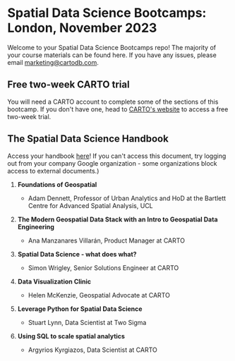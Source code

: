 # Spatial Data Science Bootcamps: London, November 2023

Welcome to your Spatial Data Science Bootcamps repo! The majority of your course materials can be found here. If you have any issues, please email [marketing@cartodb.com](mailto:marketing@cartodb.com).

## Free two-week CARTO trial

You will need a CARTO account to complete some of the sections of this bootcamp. If you don't have one, head to [CARTO's website](https://carto.com/signin/) to access a free two-week trial.

## The Spatial Data Science Handbook

Access your handbook [here](https://docs.google.com/presentation/d/1b6u3-bE8-XGyh1dse-0knGEvKk8FqlRXL2Iw1ZrqOg4/edit?usp=sharing)! If you can't access this document, try logging out from your company Google organization - some organizations block access to external documents.)

1. **Foundations of Geospatial**
   - Adam Dennett, Professor of Urban Analytics and HoD at the Bartlett Centre for Advanced Spatial Analysis, UCL

2. **The Modern Geospatial Data Stack with an Intro to Geospatial Data Engineering**
   - Ana Manzanares Villarán, Product Manager at CARTO

3. **Spatial Data Science - what does what?**
   - Simon Wrigley, Senior Solutions Engineer at CARTO

4. **Data Visualization Clinic**
   - Helen McKenzie, Geospatial Advocate at CARTO

5. **Leverage Python for Spatial Data Science**
   - Stuart Lynn, Data Scientist at Two Sigma

6. **Using SQL to scale spatial analytics**
   - Argyrios Kyrgiazos, Data Scientist at CARTO
